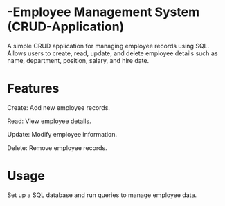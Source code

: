 # -Employee Management System (CRUD-Application)

A simple CRUD application for managing employee records using SQL. Allows users to create, read, update, and delete employee details such as name, department, position, salary, and hire date.

# Features

Create: Add new employee records.

Read: View employee details.

Update: Modify employee information.

Delete: Remove employee records.

# Usage

Set up a SQL database and run queries to manage employee data.
